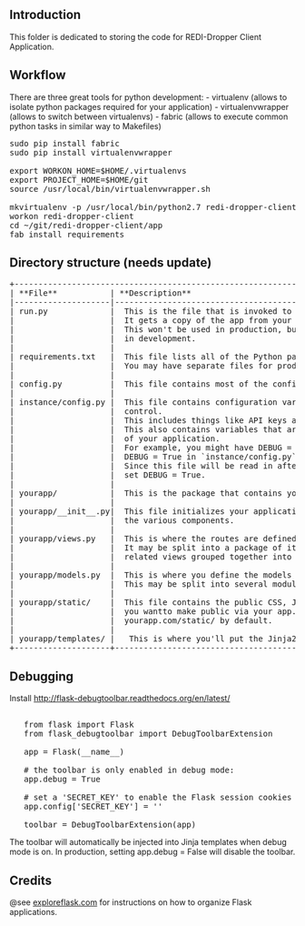 ## Introduction

This folder is dedicated to storing the code for REDI-Dropper Client Application.


## Workflow

There are three great tools for python development:
    - virtualenv (allows to isolate python packages required for your application)
    - virtualenvwrapper (allows to switch between virtualenvs)
    - fabric (allows to execute common python tasks in similar way to Makefiles)

<pre>
sudo pip install fabric
sudo pip install virtualenvwrapper

export WORKON_HOME=$HOME/.virtualenvs
export PROJECT_HOME=$HOME/git
source /usr/local/bin/virtualenvwrapper.sh

mkvirtualenv -p /usr/local/bin/python2.7 redi-dropper-client
workon redi-dropper-client
cd ~/git/redi-dropper-client/app
fab install_requirements
</pre>


## Directory structure (needs update)

<pre>
+--------------------------------------------------------------------------------------------------+
| **File**           | **Description**                                                             |
|--------------------|-----------------------------------------------------------------------------|
| run.py             |  This is the file that is invoked to start up a development server.         |
|                    |  It gets a copy of the app from your package and runs it.                   |
|                    |  This won't be used in production, but it will see a lot of mileage         |
|                    |  in development.                                                            |
|                    |                                                                             |
| requirements.txt   |  This file lists all of the Python packages that your app depends on.       |
|                    |  You may have separate files for production and development dependencies.   |
|                    |                                                                             |
| config.py          |  This file contains most of the configuration variables that your app needs.|
|                    |                                                                             |
| instance/config.py |  This file contains configuration variables that shouldn't be in version    |
|                    |  control.                                                                   |
|                    |  This includes things like API keys and database URIs containing passwords. |
|                    |  This also contains variables that are specific to this particular instance |
|                    |  of your application.                                                       |
|                    |  For example, you might have DEBUG = False in config.py, but set            |
|                    |  DEBUG = True in `instance/config.py` on your local machine for development.|
|                    |  Since this file will be read in after config.py, it will override it and   |
|                    |  set DEBUG = True.                                                          |
|                    |                                                                             |
| yourapp/           |  This is the package that contains your application.                        |
|                    |                                                                             |
| yourapp/__init__.py|  This file initializes your application and brings together all of          |
|                    |  the various components.                                                    |
|                    |                                                                             |
| yourapp/views.py   |  This is where the routes are defined.                                      |
|                    |  It may be split into a package of its own (yourapp/views/) with            |
|                    |  related views grouped together into modules.                               |
|                    |                                                                             |
| yourapp/models.py  |  This is where you define the models of your application.                   |
|                    |  This may be split into several modules in the same way as views.py.        |
|                    |                                                                             |
| yourapp/static/    |  This file contains the public CSS, JavaScript, images and other files that |
|                    |  you wantto make public via your app. It is accessible from                 |
|                    |  yourapp.com/static/ by default.                                            |
|                    |                                                                             |
| yourapp/templates/ |   This is where you'll put the Jinja2 templates for your app.               |
+--------------------+-----------------------------------------------------------------------------+
</pre>

## Debugging 

Install http://flask-debugtoolbar.readthedocs.org/en/latest/

<pre>

   from flask import Flask
   from flask_debugtoolbar import DebugToolbarExtension

   app = Flask(__name__)

   # the toolbar is only enabled in debug mode:
   app.debug = True

   # set a 'SECRET_KEY' to enable the Flask session cookies
   app.config['SECRET_KEY'] = '<replace with a secret key>'

   toolbar = DebugToolbarExtension(app)
</pre>

The toolbar will automatically be injected into Jinja templates when debug mode is on.
In production, setting app.debug = False will disable the toolbar.


## Credits

@see [exploreflask.com](https://exploreflask.com/organizing.html) for instructions on
how to organize Flask applications.
